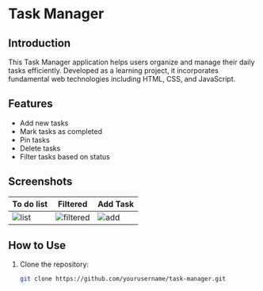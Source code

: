 # Task Manager

## Introduction
This Task Manager application helps users organize and manage their daily tasks efficiently. Developed as a learning project, it incorporates fundamental web technologies including HTML, CSS, and JavaScript.

## Features
- Add new tasks
- Mark tasks as completed
- Pin tasks
- Delete tasks
- Filter tasks based on status

## Screenshots

| To do list                   | Filtered                               | Add Task                        |
| ------------------------------------ | -------------------------------------------- | ---------------------------------- | 
| ![list](https://github.com/Ali-Elchab/TaskManager/assets/106644215/878250c5-97ed-47d0-83d5-89d9adf53be0) | ![filtered](https://github.com/Ali-Elchab/TaskManager/assets/106644215/21e2ad32-9e5e-4a25-9f3c-2705d5013392) | ![add](https://github.com/Ali-Elchab/TaskManager/assets/106644215/38c2d56b-c533-4413-88e5-1610f4f637bf) |

## How to Use
1. Clone the repository:
   ```bash
   git clone https://github.com/yourusername/task-manager.git



